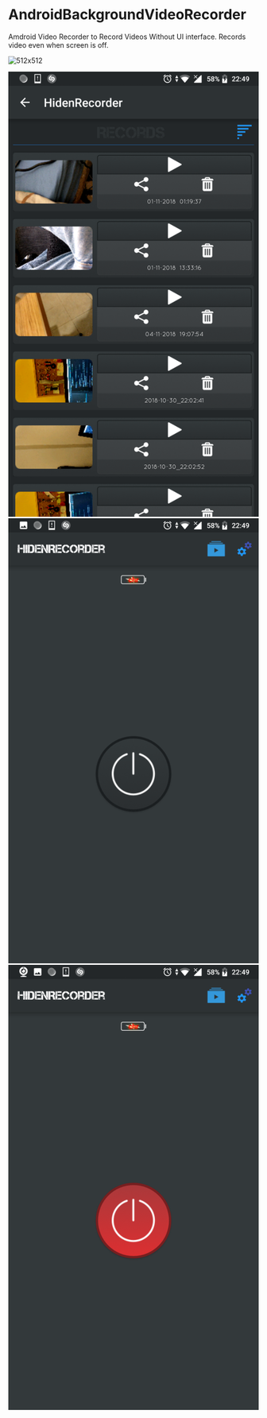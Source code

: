 # AndroidBackgroundVideoRecorder

Amdroid Video Recorder to Record Videos Without UI interface. Records video even when screen is off.

![512x512](https://user-images.githubusercontent.com/8245619/53298486-878c8200-3837-11e9-9066-3e0c41db8639.jpg)

![](screen1.png)
![](screen2.png)
![](screen3.png)




